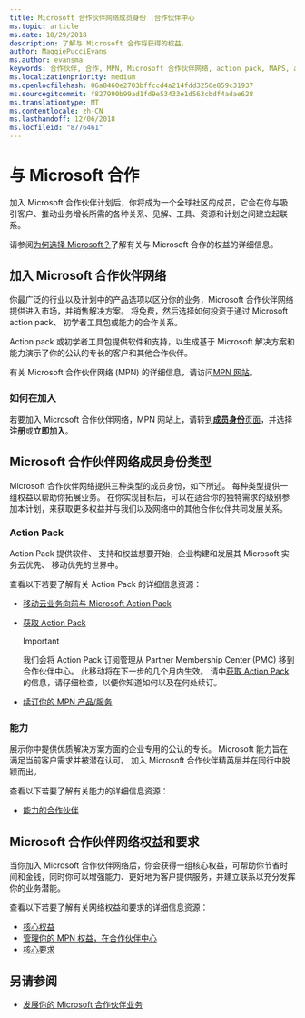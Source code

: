 ```yaml
---
title: Microsoft 合作伙伴网络成员身份 |合作伙伴中心
ms.topic: article
ms.date: 10/29/2018
description: 了解与 Microsoft 合作将获得的权益。
author: MaggiePucciEvans
ms.author: evansma
keywords: 合作伙伴, 合作, MPN, Microsoft 合作伙伴网络, action pack, MAPS, action pack 订阅, 权益, MPN 权益, 成员身份, 银牌, 金牌, 能力
ms.localizationpriority: medium
ms.openlocfilehash: 06a8460e2703bffccd4a214fdd3256e859c31937
ms.sourcegitcommit: f827990b99ad1fd9e53433e1d563cbdf4adae628
ms.translationtype: MT
ms.contentlocale: zh-CN
ms.lasthandoff: 12/06/2018
ms.locfileid: "8776461"
---
```

# <a name="partner-with-microsoft"></a>与 Microsoft 合作

加入 Microsoft 合作伙伴计划后，你将成为一个全球社区的成员，它会在你与吸引客户、推动业务增长所需的各种关系、见解、工具、资源和计划之间建立起联系。

请参阅[为何选择 Microsoft？](https://partner.microsoft.com/business-opportunities/why-microsoft)了解有关与 Microsoft 合作的权益的详细信息。 

## <a name="join-the-microsoft-partner-network"></a>加入 Microsoft 合作伙伴网络

<!-- 12/5/18 The content below was copied and pasted directly from the Membership page of the MPN site (https://partner.microsoft.com/en-us/membership)-->

你最广泛的行业以及计划中的产品选项以区分你的业务，Microsoft 合作伙伴网络提供进入市场，并销售解决方案。 将免费，然后选择如何投资于通过 Microsoft action pack、 初学者工具包或能力的合作关系。

Action pack 或初学者工具包提供软件和支持，以生成基于 Microsoft 解决方案和能力演示了你的公认的专长的客户和其他合作伙伴。

有关 Microsoft 合作伙伴网络 (MPN) 的详细信息，请访问[MPN 网站](https://partner.microsoft.com/commercial)。

### <a name="how-to-join"></a>如何在加入

若要加入 Microsoft 合作伙伴网络，MPN 网站上，请转到[**成员身份**页面](https://partner.microsoft.com/membership)，并选择**注册**或**立即加入**。

## <a name="microsoft-partner-network-membership-types"></a>Microsoft 合作伙伴网络成员身份类型

<!-- 12/5/18 The content below was copied and pasted directly from the Membership pages of the MPN site (https://partner.microsoft.com/en-us/membership)-->

Microsoft 合作伙伴网络提供三种类型的成员身份，如下所述。 每种类型提供一组权益以帮助你拓展业务。 在你实现目标后，可以在适合你的独特需求的级别参加本计划，来获取更多权益并与我们以及网络中的其他合作伙伴共同发展关系。

### <a name="action-pack"></a>Action Pack

Action Pack 提供软件、 支持和权益想要开始，企业构建和发展其 Microsoft 实务云优先、 移动优先的世界中。 

查看以下若要了解有关 Action Pack 的详细信息资源：

- [移动云业务向前与 Microsoft Action Pack](https://partner.microsoft.com/membership/action-pack)
- [获取 Action Pack](mpn-get-action-pack.md)
  
    >[!IMPORTANT]
    >我们会将 Action Pack 订阅管理从 Partner Membership Center (PMC) 移到合作伙伴中心。 此移动将在下一步的几个月内生效。 请中[获取 Action Pack](mpn-get-action-pack.md)的信息，请仔细检查，以便你知道如何以及在何处续订。  

- [续订你的 MPN 产品/服务](renew-mpn-offers.md)

### <a name="competencies"></a>能力

展示你中提供优质解决方案方面的企业专用的公认的专长。 Microsoft 能力旨在满足当前客户需求并被潜在认可。 加入 Microsoft 合作伙伴精英层并在同行中脱颖而出。

查看以下若要了解有关能力的详细信息资源：

- [能力的合作伙伴](https://partner.microsoft.com/membership/competencies)

## <a name="microsoft-partner-network-benefits-and-requirements"></a>Microsoft 合作伙伴网络权益和要求

当你加入 Microsoft 合作伙伴网络后，你会获得一组核心权益，可帮助你节省时间和金钱，同时你可以增强能力、更好地为客户提供服务，并建立联系以充分发挥你的业务潜能。

查看以下若要了解有关网络权益和要求的详细信息资源：

- [核心权益](https://partner.microsoft.com/en-us/membership/core-benefits#simple-tab-content-1)
- [管理你的 MPN 权益，在合作伙伴中心](manage-your-partner-network-benefits.md)
- [核心要求](https://partner.microsoft.com/en-us/membership/core-benefits#simple-tab-content-2)

## <a name="see-also"></a>另请参阅
- [发展你的 Microsoft 合作伙伴业务](grow-your-business.md)
